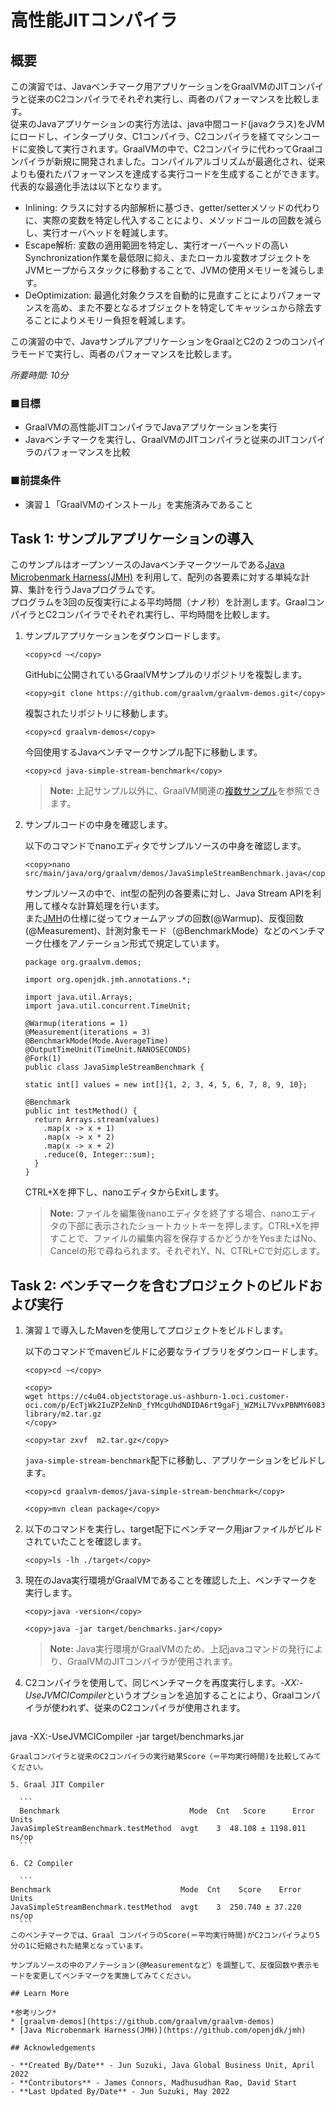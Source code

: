 # 高性能JITコンパイラ

## 概要

この演習では、Javaベンチマーク用アプリケーションをGraalVMのJITコンパイラと従来のC2コンパイラでそれぞれ実行し、両者のパフォーマンスを比較します。  
従来のJavaアプリケーションの実行方法は、java中間コード(javaクラス)をJVMにロードし、インタープリタ、C1コンパイラ、C2コンパイラを経てマシンコードに変換して実行されます。GraalVMの中で、C2コンパイラに代わってGraalコンパイラが新規に開発されました。コンパイルアルゴリズムが最適化され、従来よりも優れたパフォーマンスを達成する実行コードを生成することができます。代表的な最適化手法は以下となります。 
* Inlining:   クラスに対する内部解析に基づき、getter/setterメソッドの代わりに、実際の変数を特定し代入することにより、メソッドコールの回数を減らし、実行オーバヘッドを軽減します。
* Escape解析:   変数の適用範囲を特定し、実行オーバーヘッドの高いSynchronization作業を最低限に抑え、またローカル変数オブジェクトをJVMヒープからスタックに移動することで、JVMの使用メモリーを減らします。
* DeOptimization: 最適化対象クラスを自動的に見直すことによりパフォーマンスを高め、また不要となるオブジェクトを特定してキャッシュから除去することによりメモリー負担を軽減します。  

この演習の中で、JavaサンプルアプリケーションをGraalとC2の２つのコンパイラモードで実行し、両者のパフォーマンスを比較します。

*所要時間: 10分*

### ■目標
* GraalVMの高性能JITコンパイラでJavaアプリケーションを実行
* Javaベンチマークを実行し、GraalVMのJITコンパイラと従来のJITコンパイラのパフォーマンスを比較

### ■前提条件

* 演習１「GraalVMのインストール」を実施済みであること

## Task 1: サンプルアプリケーションの導入  

このサンプルはオープンソースのJavaベンチマークツールである[Java Microbenmark Harness(JMH)](https://github.com/openjdk/jmh)
を利用して、配列の各要素に対する単純な計算、集計を行うJavaプログラムです。  
プログラムを3回の反復実行による平均時間（ナノ秒）を計測します。GraalコンパイラとC2コンパイラでそれぞれ実行し、平均時間を比較します。

1. サンプルアプリケーションをダウンロードします。  
    <!--コマンドプロンプトを立ち上げ、SSHキーを保存しているディレクトリー配下より演習用インスタンスに接続します。
    
    ```
    <copy>ssh -i <your-private-key-file> opc@<x.x.x.x></copy>

    ``` 
    -->
    
    ```
    <copy>cd ~</copy>
    ```

    GitHubに公開されているGraalVMサンプルのリポジトリを複製します。

    ```
    <copy>git clone https://github.com/graalvm/graalvm-demos.git</copy>
    ```
    複製されたリポジトリに移動します。
    ```
    <copy>cd graalvm-demos</copy>
    ```
    今回使用するJavaベンチマークサンプル配下に移動します。
    ```
    <copy>cd java-simple-stream-benchmark</copy>
    ```

    > **Note:** 上記サンプル以外に、GraalVM関連の[複数サンプル](https://github.com/graalvm/graalvm-demos)を参照できます。

2. サンプルコードの中身を確認します。

    以下のコマンドでnanoエディタでサンプルソースの中身を確認します。

    ```
    <copy>nano src/main/java/org/graalvm/demos/JavaSimpleStreamBenchmark.java</copy>
    ```
    
    サンプルソースの中で、int型の配列の各要素に対し、Java Stream APIを利用して様々な計算処理を行います。  
    また[JMH](https://github.com/openjdk/jmh)の仕様に従ってウォームアップの回数(@Warmup)、反復回数(@Measurement)、計測対象モード（@BenchmarkMode）などのベンチマーク仕様をアノテーション形式で規定しています。

    ```
    package org.graalvm.demos;

    import org.openjdk.jmh.annotations.*;

    import java.util.Arrays;
    import java.util.concurrent.TimeUnit;

    @Warmup(iterations = 1)
    @Measurement(iterations = 3)
    @BenchmarkMode(Mode.AverageTime)
    @OutputTimeUnit(TimeUnit.NANOSECONDS)
    @Fork(1)
    public class JavaSimpleStreamBenchmark {

    static int[] values = new int[]{1, 2, 3, 4, 5, 6, 7, 8, 9, 10};

    @Benchmark
    public int testMethod() {
      return Arrays.stream(values)
        .map(x -> x + 1)
        .map(x -> x * 2)
        .map(x -> x + 2)
        .reduce(0, Integer::sum);
      }
    }
    ```
    CTRL+Xを押下し、nanoエディタからExitします。

    > **Note:** ファイルを編集後nanoエディタを終了する場合、nanoエディタの下部に表示されたショートカットキーを押します。CTRL+Xを押すことで、ファイルの編集内容を保存するかどうかをYesまたはNo、Cancelの形で尋ねられます。それぞれY、N、CTRL+Cで対応します。

## Task 2: ベンチマークを含むプロジェクトのビルドおよび実行

1. 演習１で導入したMavenを使用してプロジェクトをビルドします。

    以下のコマンドでmavenビルドに必要なライブラリをダウンロードします。
    ```
    <copy>cd ~</copy>
    ```
    ```
    <copy>
    wget https://c4u04.objectstorage.us-ashburn-1.oci.customer-oci.com/p/EcTjWk2IuZPZeNnD_fYMcgUhdNDIDA6rt9gaFj_WZMiL7VvxPBNMY60837hu5hga/n/c4u04/b/livelabsfiles/o/developer-library/m2.tar.gz
    </copy>
    ```
    ```
    <copy>tar zxvf  m2.tar.gz</copy>
    ```
    
    ```java-simple-stream-benchmark```配下に移動し、アプリケーションをビルドします。

    ```
    <copy>cd graalvm-demos/java-simple-stream-benchmark</copy>
    ```

    ```
    <copy>mvn clean package</copy>
    ```

2. 以下のコマンドを実行し、target配下にベンチマーク用jarファイルがビルドされていたことを確認します。

    ```
    <copy>ls -lh ./target</copy>
    ```

3. 現在のJava実行環境がGraalVMであることを確認した上、ベンチマークを実行します。
    ```
    <copy>java -version</copy>
    ```

    ```
    <copy>java -jar target/benchmarks.jar</copy>
    ```
    > **Note:** Java実行環境がGraalVMのため、上記javaコマンドの発行により、GraalVMのJITコンパイラが使用されます。

4. C2コンパイラを使用して、同じベンチマークを再度実行します。*-XX:-UseJVMCICompiler*というオプションを追加することにより、Graalコンパイラが使われず、従来のC2コンパイラが使用されます。

	```
  <copy>java -XX:-UseJVMCICompiler -jar target/benchmarks.jar</copy>
  ```
  Graalコンパイラと従来のC2コンパイラの実行結果Score（＝平均実行時間)を比較してみてください。

5. Graal JIT Compiler

    ```
    Benchmark                             Mode  Cnt   Score      Error  Units
  JavaSimpleStreamBenchmark.testMethod  avgt    3  48.108 ± 1198.011  ns/op
    ```

6. C2 Compiler

    ```
  Benchmark                             Mode  Cnt    Score    Error  Units
JavaSimpleStreamBenchmark.testMethod  avgt    3  250.740 ± 37.220  ns/op
    ```
  このベンチマークでは、Graal コンパイラのScore(＝平均実行時間)がC2コンパイラより5分の1に短縮された結果となっています。

  サンプルソースの中のアノテーション(@Measurementなど）を調整して、反復回数や表示モードを変更してベンチマークを実施してみてください。

## Learn More

*参考リンク*
* [graalvm-demos](https://github.com/graalvm/graalvm-demos)
* [Java Microbenmark Harness(JMH)](https://github.com/openjdk/jmh)

## Acknowledgements

- **Created By/Date** - Jun Suzuki, Java Global Business Unit, April 2022
- **Contributors** - James Connors, Madhusudhan Rao, David Start 
- **Last Updated By/Date** - Jun Suzuki, May 2022
